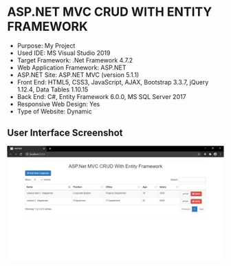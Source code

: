 # ASP.NET MVC CRUD WITH ENTITY FRAMEWORK

* Purpose: My Project
* Used IDE: MS Visual Studio 2019
* Target Framework: .Net Framework 4.7.2
* Web Application Framework: ASP.NET
* ASP.NET Site: ASP.NET MVC (version 5.1.1)
* Front End: HTML5, CSS3, JavaScript, AJAX, Bootstrap 3.3.7, jQuery 1.12.4, Data Tables 1.10.15
* Back End: C#, Entity Framework 6.0.0, MS SQL Server 2017
* Responsive Web Design: Yes
* Type of Website: Dynamic

<h2> User Interface Screenshot </h2> 
  <img src="SCREENSHOT/PIC1.png">
    
